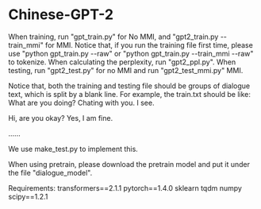 # Chinese-GPT-2

When training, run "gpt_train.py" for No MMI, and "gpt2_train.py --train_mmi" for MMI. Notice that, if you run the training file first time, please use "python gpt_train.py --raw" or "python gpt_train.py --train_mmi --raw" to tokenize.
When calculating the perplexity, run "gpt2_ppl.py".
When testing, run "gpt2_test.py" for no MMI and run "gpt2_test_mmi.py" MMI.


Notice that, both the training and testing file should be groups of dialogue text, which is split by a blank line.
For example, the train.txt should be like:
What are you doing?
Chating with you.
I see.

Hi, are you okay?
Yes, I am fine.

......

We use make_test.py to implement this.

When using pretrain, please download the pretrain model and put it under the file "dialogue_model".


Requirements:
transformers==2.1.1
pytorch==1.4.0
sklearn
tqdm
numpy
scipy==1.2.1
